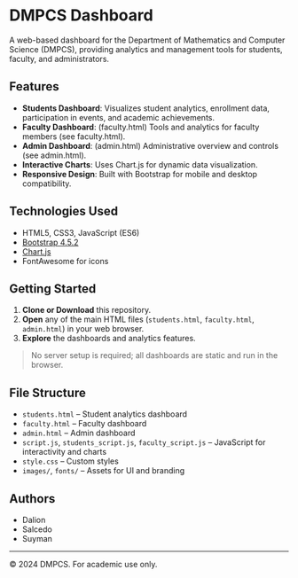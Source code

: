 # DMPCS Dashboard

A web-based dashboard for the Department of Mathematics and Computer Science (DMPCS), providing analytics and management tools for students, faculty, and administrators.

## Features
- **Students Dashboard**: Visualizes student analytics, enrollment data, participation in events, and academic achievements.
- **Faculty Dashboard**: (faculty.html) Tools and analytics for faculty members (see faculty.html).
- **Admin Dashboard**: (admin.html) Administrative overview and controls (see admin.html).
- **Interactive Charts**: Uses Chart.js for dynamic data visualization.
- **Responsive Design**: Built with Bootstrap for mobile and desktop compatibility.

## Technologies Used
- HTML5, CSS3, JavaScript (ES6)
- [Bootstrap 4.5.2](https://getbootstrap.com/)
- [Chart.js](https://www.chartjs.org/)
- FontAwesome for icons

## Getting Started
1. **Clone or Download** this repository.
2. **Open** any of the main HTML files (`students.html`, `faculty.html`, `admin.html`) in your web browser.
3. **Explore** the dashboards and analytics features.

> No server setup is required; all dashboards are static and run in the browser.

## File Structure
- `students.html` – Student analytics dashboard
- `faculty.html` – Faculty dashboard
- `admin.html` – Admin dashboard
- `script.js`, `students_script.js`, `faculty_script.js` – JavaScript for interactivity and charts
- `style.css` – Custom styles
- `images/`, `fonts/` – Assets for UI and branding

## Authors
- Dalion
- Salcedo
- Suyman

---
© 2024 DMPCS. For academic use only.
